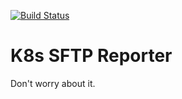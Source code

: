 [![Build Status](https://travis-ci.org/misterjoshua/sftp-reporter.svg?branch=master)](https://travis-ci.org/misterjoshua/sftp-reporter)

# K8s SFTP Reporter

Don't worry about it.